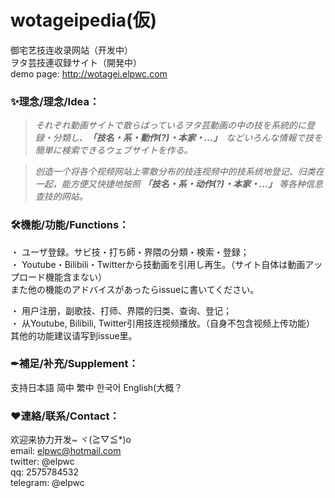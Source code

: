 # wotageipedia(仮)
御宅艺技连收录网站（开发中）  
ヲタ芸技連収録サイト（開発中）  
demo page: http://wotagei.elpwc.com

### ✨理念/理念/Idea：

> *それぞれ動画サイトで散らばっているヲタ芸動画の中の技を系統的に登録・分類し、**「技名・系・動作(?)・本家・...」**　などいろんな情報で技を簡単に検索できるウェブサイトを作る。*  
  
> *创造一个将各个视频网站上零散分布的技连视频中的技系统地登记、归类在一起，能方便又快捷地按照 **「技名・系・动作(?)・本家・...」** 等各种信息查技的网站。*   
  
### 🛠機能/功能/Functions：
・ ユーザ登録。サビ技・打ち師・界隈の分類・検索・登録；  
・ Youtube・Bilibili・Twitterから技動画を引用し再生。（サイト自体は動画アップロード機能含まない）  
また他の機能のアドバイスがあったらissueに書いてください。  
  
・ 用户注册，副歌技、打师、界隈的归类、查询、登记；  
・ 从Youtube, Bilibili, Twitter引用技连视频播放。（自身不包含视频上传功能）  
其他的功能建议请写到issue里。  
  
### ✒補足/补充/Supplement：
支持日本語 简中 繁中 한국어 English(大概？

### ❤連絡/联系/Contact：  
欢迎来协力开发~ ヾ(≧▽≦*)o  
email: elpwc@hotmail.com  
twitter: @elpwc  
qq: 2575784532  
telegram: @elpwc  

